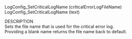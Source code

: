 ﻿   LogConfig_SetCriticalLogName (criticalErrorLogFileName)     LogConfig_SetCriticalLogName (text)          DESCRIPTION       Sets the file name that is used for the critical error log.       Providing a blank name returns the file name back to default.      